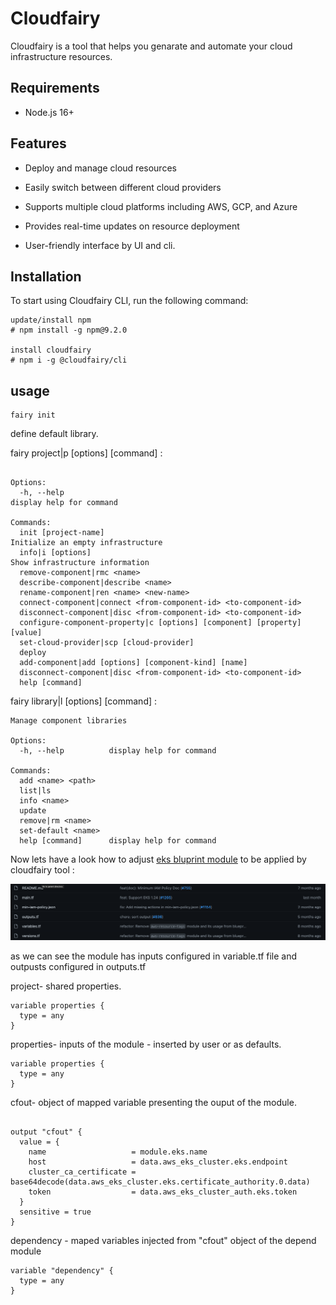 # Cloudfairy 
Cloudfairy is a  tool that helps you genarate and automate your cloud infrastructure resources.

## Requirements
- Node.js 16+

## Features

- Deploy and manage cloud resources

- Easily switch between different cloud providers
- Supports multiple cloud platforms including AWS, GCP, and Azure
- Provides real-time updates on resource deployment
- User-friendly  interface by UI and cli.


## Installation

To start using Cloudfairy CLI, run the following command:

```
update/install npm
# npm install -g npm@9.2.0

install cloudfairy
# npm i -g @cloudfairy/cli
```   

## usage

```
fairy init
```
define default library.

fairy project|p [options] [command] :
```

Options:
  -h, --help                                                               display help for command

Commands:
  init [project-name]                                                      Initialize an empty infrastructure
  info|i [options]                                                         Show infrastructure information
  remove-component|rmc <name>
  describe-component|describe <name>
  rename-component|ren <name> <new-name>
  connect-component|connect <from-component-id> <to-component-id>
  disconnect-component|disc <from-component-id> <to-component-id>
  configure-component-property|c [options] [component] [property] [value]
  set-cloud-provider|scp [cloud-provider]
  deploy
  add-component|add [options] [component-kind] [name]
  disconnect-component|disc <from-component-id> <to-component-id>
  help [command]
```
fairy library|l [options] [command] :
```
Manage component libraries

Options:
  -h, --help          display help for command

Commands:
  add <name> <path>
  list|ls
  info <name>
  update
  remove|rm <name>
  set-default <name>
  help [command]      display help for command
```

Now lets have a look how to adjust  [eks bluprint module](https://github.com/aws-ia/terraform-aws-eks-blueprints/tree/main/examples/eks-cluster-with-new-vpc)
 to be applied by cloudfairy tool :

![Screenshot](./tutorial/screenshot.png)

as we can see the module has inputs configured in variable.tf file and outpusts configured in outputs.tf

project- shared properties.
```
variable properties {
  type = any
}

```
properties- inputs of the module - inserted by user or as defaults. 
```
variable properties {
  type = any
}

```
cfout-  object of mapped variable presenting the ouput of the module. 
```

output "cfout" {
  value = {
    name                   = module.eks.name
    host                   = data.aws_eks_cluster.eks.endpoint
    cluster_ca_certificate = base64decode(data.aws_eks_cluster.eks.certificate_authority.0.data)
    token                  = data.aws_eks_cluster_auth.eks.token
  }
  sensitive = true
}
```

dependency - maped variables injected from "cfout" object of the depend module 
```
variable "dependency" {
  type = any
}
```